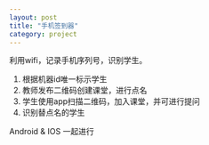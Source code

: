 ```yaml
---
layout: post
title: "手机签到器"
category: project
---
```


利用wifi，记录手机序列号，识别学生。

1. 根据机器id唯一标示学生
2. 教师发布二维码创建课堂，进行点名
3. 学生使用app扫描二维码，加入课堂，并可进行提问
4. 识别替点名的学生

Android & IOS 一起进行
